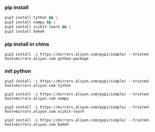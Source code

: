 ### pip install

```bash
pip3 install Cython && \
pip3 install numpy && \
pip3 install scikit-learn && \
pip3 install bokeh
```

### pip install in china

`pip3 install -i https://mirrors.aliyun.com/pypi/simple/ --trusted-host=mirrors.aliyun.com python-package`

### init python

`pip3 install -i https://mirrors.aliyun.com/pypi/simple/ --trusted-host=mirrors.aliyun.com Cython`

`pip3 install -i https://mirrors.aliyun.com/pypi/simple/ --trusted-host=mirrors.aliyun.com numpy`

`pip3 install -i https://mirrors.aliyun.com/pypi/simple/ --trusted-host=mirrors.aliyun.com scikit-learn`

`pip3 install -i https://mirrors.aliyun.com/pypi/simple/ --trusted-host=mirrors.aliyun.com bokeh`